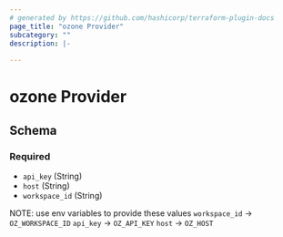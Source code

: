 ```yaml
---
# generated by https://github.com/hashicorp/terraform-plugin-docs
page_title: "ozone Provider"
subcategory: ""
description: |-
  
---
```


# ozone Provider





<!-- schema generated by tfplugindocs -->
## Schema

### Required

- `api_key` (String)
- `host` (String)
- `workspace_id` (String)

NOTE: use env variables to provide these values
`workspace_id` -> `OZ_WORKSPACE_ID`
`api_key` -> `OZ_API_KEY`
`host` -> `OZ_HOST`